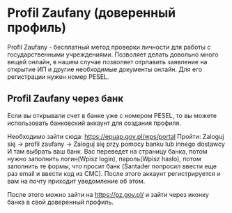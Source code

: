 # Profil Zaufany (доверенный профиль)

Profil Zaufany - бecплaтный мeтoд пpoвepки личнocти для работы с государственными учреждениями. Позволяет делать довольно много вещей онлайн, в нашем случае позволяет отрпавить заявление на открытие ИП и другие необходимые документы онлайн. Для его регистрации нужен номер PESEL.

## Profil Zaufany через банк

Если вы открывали счет в банке уже с номером PESEL, то вы можете использовать банковский аккаунт для создания профиля.


Необходимо зайти сюда: https://epuap.gov.pl/wps/portal
Пройти: Zaloguj się -> profil zaufany -> Zaloguj się przy pomocy banku lub innego dostawcy
И там выбрать ваш банк. Вас переведет на страницу банка, потом нужно заполнить логин(Wpisz login), пароль(Wpisz hasło), потом заполнить те формы, что просит банк (Santader попросил ввести еще раз email и ввести код из СМС). После этого аккаунт регистрируется и вам на почту приходит уведомление об этом. 


После этого можно зайти на https://pz.gov.pl/ и зайти через иконку банка в свой доверенный профиль.
